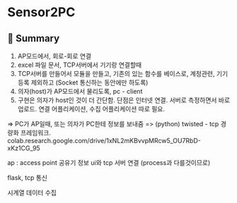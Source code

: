 # Sensor2PC

## :cactus: Summary

1. AP모드에서, 회로-회로 연결
2. excel 파일 문서, TCP서버에서 기기랑 연결할때
3. TCP서버를 만들어서 모듈을 만들고, 기존의 있는 함수를 베이스로, 계정관련, 기기등록 제외하고 (Socket 통신하는 동안에만 하도록)
5. 의자(host)가 AP모드에서 물리도록, pc - client
6. 구현은 의자가 host인 것이 더 간단함. 단점은 인터넷 연결. 서버로 측정하면서 바로 업로드. 연결 어플리케이션, 수집 어플리케이션 따로 필요.

=> PC가 AP일때, 또는 의자가 PC한테 정보를 보내줌
=> (python) twisted - tcp 경량화 프레임워크. 
colab.research.google.com/drive/1xNL2mKBvvpMRcw5_OU7RbD-xKz1CG_95

ap : access point 공유기 정보
ui와 tcp 서버 연결 (process과 다를것이므로)

flask, tcp 통신

시계열 데이터 수집
